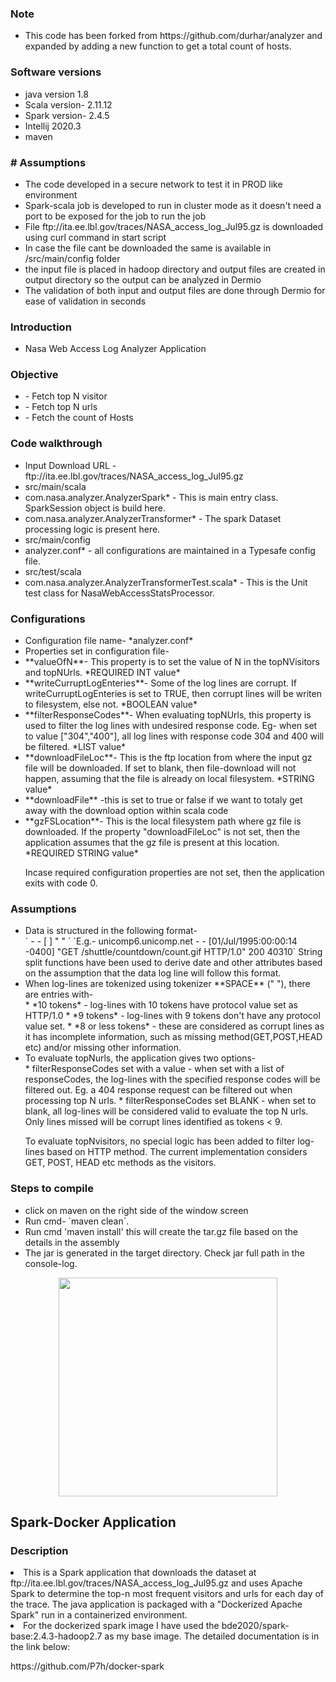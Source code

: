 <h3> Note </h3>
<ul>
<li> This code has been forked from https://github.com/durhar/analyzer and expanded by adding a new function to get a total count of hosts.
</li>
</ul>

<h3>Software versions</h3>
<ul>
    <li>java version 1.8</li>
	<li>Scala version- 2.11.12</li>
	<li>Spark version- 2.4.5</li>
	<li>Intellij 2020.3</li>
   <li>maven</li>
</ul>


<h3># Assumptions</h3>
<ul>
<li>The code developed in a secure network to test it in PROD like environment</li>
<li>Spark-scala job is developed to run in cluster mode as it doesn't need a port to be exposed for the job to run the job</li>
<li>File ftp://ita.ee.lbl.gov/traces/NASA_access_log_Jul95.gz is downloaded using curl command in start script</li>
<li>In case the file cant be downloaded the same is available in /src/main/config folder</li>
<li>the input file is placed in hadoop directory and output files are created in output directory so the output can be analyzed in Dermio</li>
<li>The validation of both input and output files are done through Dermio for ease of validation in seconds</li>
</ul>



<h3>Introduction</h3>
<ul>
<li>Nasa Web Access Log Analyzer Application</li>
</ul>



<h3>Objective</h3>
<ul>
<li>- Fetch top N visitor</li>
<li>- Fetch top N urls</li>
<li>- Fetch the count of Hosts</li>
</ul>

<h3>Code walkthrough</h3>
<ul>
<li>Input Download URL - ftp://ita.ee.lbl.gov/traces/NASA_access_log_Jul95.gz</li>	
<li> src/main/scala</li>
	   <li>com.nasa.analyzer.AnalyzerSpark* - This is main entry class. SparkSession object is build here.</li>
      <li>com.nasa.analyzer.AnalyzerTransformer* - The spark Dataset processing logic is present here.</li>
<li> src/main/config</li>
      <li>analyzer.conf* - all configurations are maintained in a Typesafe config file.</li>
<li> src/test/scala</li>
	  <li>com.nasa.analyzer.AnalyzerTransformerTest.scala* - This is the Unit test class for NasaWebAccessStatsProcessor.</li>
</ul>


<h3>Configurations</h3>
<ul>
<li>Configuration file name- *analyzer.conf*</li>
<li>Properties set in configuration file-</li>
<li>**valueOfN**- This property is to set the value of N in the topNVisitors and topNUrls. *REQUIRED INT value*</li>
<li>**writeCurruptLogEnteries**- Some of the log lines are corrupt. If writeCurruptLogEnteries is set to TRUE, then corrupt lines will be writen to filesystem, else not. *BOOLEAN value*</li>
<li>**filterResponseCodes**- When evaluating topNUrls, this property is used to filter the log lines with undesired response code. Eg- when set to value ["304","400"], all log lines with response code 304 and 400 will be filtered. *LIST value*</li>
<li>**downloadFileLoc**- This is the ftp location from where the input gz file will be downloaded. If set to blank, then file-download will not happen, assuming that the file is already on local filesystem. *STRING value*</li>
<li>**downloadFile** -this is set to true or false if we want to totaly get away with the download option within scala code</li>
<li>**gzFSLocation**- This is the local filesystem path where gz file is downloaded. If the property "downloadFileLoc" is not set, then the application assumes that the gz file is present at this location. *REQUIRED STRING value*</li>
	
Incase required configuration properties are not set, then the application exits with code 0.
</ul>


<h3>Assumptions</h3>
<ul>
<li> Data is structured in the following format- </li>
 `<visitor> - - [<date> <timezone>] "<method> <url> <protocol>" <resonseCode> <unknownvariable>`
 `E.g.- unicomp6.unicomp.net - - [01/Jul/1995:00:00:14 -0400] "GET /shuttle/countdown/count.gif HTTP/1.0" 200 40310`
  String split functions have been used to derive date and other attributes based on the assumption that the data log line will follow this format.

<li> When log-lines are tokenized using tokenizer **SPACE** (" "), there are entries with-</li>
* *10 tokens* - log-lines with 10 tokens have protocol value set as HTTP/1.0
* *9 tokens* - log-lines with 9 tokens don't have any protocol value set.
* *8 or less tokens* - these are considered as corrupt lines as it has incomplete information, such as missing method(GET,POST,HEAD etc) and/or missing other information.

<li>To evaluate topNurls, the application gives two options-</li>
* filterResponseCodes set with a value - when set with a list of responseCodes, the log-lines with the specified response codes will be filtered out. Eg. a 404 response request can be filtered out when processing top N urls.
* filterResponseCodes set BLANK - when set to blank, all log-lines will be considered valid to evaluate the top N urls. Only lines missed will be corrupt lines identified as tokens < 9.

To evaluate topNvisitors, no special logic has been added to filter log-lines based on HTTP method. The current implementation considers GET, POST, HEAD etc methods as the visitors.
   </ul>
	

<h3>Steps to compile</h3>
<ul>
<li> click on maven on the right side of the window screen</li>
<li> Run cmd- `maven clean`. </li>
<li> Run cmd 'maven install' this will create the tar.gz file based on the details in the assembly</li>
<li>The jar is generated in the target directory. Check jar full path in the console-log.</li>
 </ul>

 <p align="center">
    <img src="ParametersforJob.JPG" width="350"/>
 </p>

<h2>Spark-Docker Application</h2>
<h3>Description</h3>
<li>This is a Spark application that downloads the dataset at ftp://ita.ee.lbl.gov/traces/NASA_access_log_Jul95.gz and uses Apache Spark to determine the top-n most frequent visitors and urls for each day of the trace. The java application is packaged with a "Dockerized Apache Spark" run in a containerized environment.</li>

<li>For the dockerized spark image I have used the bde2020/spark-base:2.4.3-hadoop2.7 as my base image. The detailed documentation is in the link below:</li>
<p>https://github.com/P7h/docker-spark</p>
 </ul>